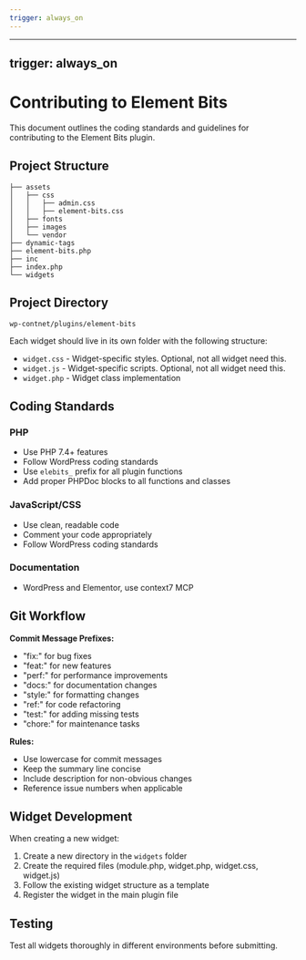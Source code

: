 ```yaml
---
trigger: always_on
---
```


---
trigger: always_on
---

# Contributing to Element Bits

This document outlines the coding standards and guidelines for contributing to the Element Bits plugin.

## Project Structure

```
├── assets
│   ├── css
│   │   ├── admin.css
│   │   ├── element-bits.css
│   ├── fonts
│   ├── images
│   └── vendor
├── dynamic-tags
├── element-bits.php
├── inc
├── index.php
└── widgets
```

## Project Directory
`wp-contnet/plugins/element-bits`

Each widget should live in its own folder with the following structure:
- `widget.css` - Widget-specific styles. Optional, not all widget need this.
- `widget.js` - Widget-specific scripts. Optional, not all widget need this.
- `widget.php` - Widget class implementation

## Coding Standards

### PHP
- Use PHP 7.4+ features
- Follow WordPress coding standards
- Use `elebits_` prefix for all plugin functions
- Add proper PHPDoc blocks to all functions and classes

### JavaScript/CSS
- Use clean, readable code
- Comment your code appropriately
- Follow WordPress coding standards

### Documentation
- WordPress and Elementor, use context7 MCP

## Git Workflow

**Commit Message Prefixes:**
- "fix:" for bug fixes
- "feat:" for new features
- "perf:" for performance improvements
- "docs:" for documentation changes
- "style:" for formatting changes
- "ref:" for code refactoring
- "test:" for adding missing tests
- "chore:" for maintenance tasks

**Rules:**
- Use lowercase for commit messages
- Keep the summary line concise
- Include description for non-obvious changes
- Reference issue numbers when applicable

## Widget Development

When creating a new widget:
1. Create a new directory in the `widgets` folder
2. Create the required files (module.php, widget.php, widget.css, widget.js)
3. Follow the existing widget structure as a template
4. Register the widget in the main plugin file

## Testing

Test all widgets thoroughly in different environments before submitting.